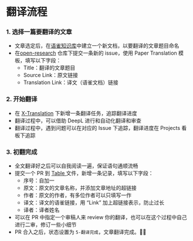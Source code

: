 # 翻译流程

### 1. 选择一篇要翻译的文章
- 文章选定后，在[语雀知识库](https://xlab2017.yuque.com/books/share/a8959c62-a36d-41a3-b708-f253f32dddec?#)中建立一个新文档，以要翻译的文章题目命名
- 在[open-research](https://github.com/X-lab2017/open-research) 仓库下提交一条新的 issue，使用 Paper Translation 模板，填写以下字段：
    - Title：翻译的文章题目
    - Source Link：原文链接
    - Translation Link：译文（语雀文档）链接

### 2. 开始翻译
- 在 [X-Translation](https://github.com/orgs/X-lab2017/projects/5/views/1) 下新增一条翻译任务，追踪翻译进度
- 翻译过程中，可以借助 DeepL 进行和自动化翻译和审查
- 翻译过程中，遇到问题可以在对应的 Issue 下追踪，翻译进度在 Projects 看板下追踪

### 3. 初翻完成
- 全文翻译好之后可以自我阅读一遍，保证语句通顺流畅
- 提交一个 PR 到 [Table ](https://github.com/X-lab2017/open-research/blob/main/OpenTrans/Table.md)文件，新增一条记录，填写以下字段：
    - 序号：自加一
    - 原文：原文的文章名称，并添加文章地址的超链接
    - 作者：原文的作者，有多位作者可以只填写一作
    - 译文：译文的语雀链接，用 “Link” 加上超链接表示，防止过长
    - 译者：译者姓名
- 可以在 PR 中指定一个审稿人来 review 你的翻译，也可以在这个过程中自己进行二审，修订一些小细节
- PR 合入之后，状态设置为 `5-翻译完成`，文章翻译完成。🎉🎉

